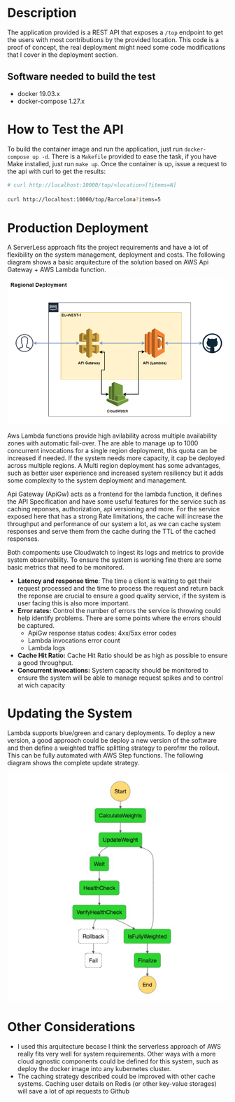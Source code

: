 # Description
The application provided is a REST API that exposes a `/top` endpoint to get the users with most contributions by the provided location. This code is a proof of concept, the real deployment might need some code modifications that I cover in the deployment section.

## Software needed to build the test
 * docker 19.03.x
 * docker-compose 1.27.x

# How to Test the API
To build the container image and run the application, just run `docker-compose up -d`. There is a `Makefile` provided to ease the task, if you have Make installed, just run `make up`. Once the container is up, issue a request to the api with curl to get the results:

```bash
# curl http://localhost:10000/top/<location>[?items=N]

curl http://localhost:10000/top/Barcelona?items=5
```

# Production Deployment
A ServerLess approach fits the project requirements and have a lot of flexibility on the system management, deployment and costs. The following diagram shows a basic arquitecture of the solution based on AWS Api Gateway + AWS Lambda function.

![Deployment](docs/Deployment.png)

Aws Lambda functions provide high avilability across multiple availability zones with automatic fail-over. The are able to manage up to 1000 concurrent invocations for a single region deployment, this quota can be increased if needed. If the system needs more capacity, it cap be deployed across multiple regions. A Multi region deployment has some advantages, such as better user experience and increased system resiliency but it adds some complexity to the system deployment and management.

Api Gateway (ApiGw) acts as a frontend for the lambda function, it defines the API Specification and have some useful features for the service such as caching reponses, authorization, api versioning and more. For the service exposed here that has a strong Rate limitations, the cache will increase the throughput and performance of our system a lot, as we can cache system responses and serve them from the cache during the TTL of the cached responses.

Both compoments use Cloudwatch to ingest its logs and metrics to provide system observability. To ensure the system is working fine there are some basic metrics that need to be monitored.
* **Latency and response time**: The time a client is waiting to get their request processed and the time to process the request and return back the reponse are crucial to ensure a good quality service, if the system is user facing this is also more important.
* **Error rates:** Control the number of errors the service is throwing could help identify problems. There are some points where the errors should be captured.
  * ApiGw response status codes: 4xx/5xx error codes
  * Lambda invocations error count
  * Lambda logs
* **Cache Hit Ratio:** Cache Hit Ratio should be as high as possible to ensure a good throughput.
* **Concurrent invocations:** System capacity should be monitored to ensure the system will be able to manage request spikes and to control at wich capacity

# Updating the System
Lambda supports blue/green and canary deployments. To deploy a new version, a good approach could be deploy a new version of the software and then define a weighted traffic splitting strategy to perofmr the rollout. This can be fully automated with AWS Step functions. The following diagram shows the complete update strategy.

![Rollout](docs/Rollout.jpg)

# Other Considerations
 * I used this arquitecture becase I think the serverless approach of AWS really fits very well for system requirements. Other ways with a more cloud agnostic components could be defined for this system, such as deploy the docker image into any kubernetes cluster.
 * The caching strategy described could be improved with other cache systems. Caching user details on Redis (or other key-value storages) will save a lot of api requests to Github